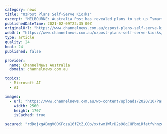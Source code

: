 ```yaml
---
category: news
title: "OzPost Plans Self-Serve Kiosks"
excerpt: "MELBOURNE: Australia Post has revealed plans to set up “smart kiosks” in its shops, which will it hopes will allow customers to lodge packages themselves without needing – heaven forbid! –  staff assistance."
publishedDateTime: 2021-02-09T22:35:00Z
originalUrl: "https://www.channelnews.com.au/ozpost-plans-self-serve-kiosks/"
webUrl: "https://www.channelnews.com.au/ozpost-plans-self-serve-kiosks/"
type: article
quality: 24
heat: 24
published: false

provider:
  name: ChannelNews Australia
  domain: channelnews.com.au

topics:
  - Microsoft AI
  - AI

images:
  - url: "https://www.channelnews.com.au/wp-content/uploads/2020/10/Parcel_facility_truck-scaled.jpg"
    width: 2560
    height: 1707
    isCached: true

secured: "rdDojxgABmgV0OKFoza16fZtZiCOp/xxtwm1WlrD2s98qCHPbmiRfetfvhnzqNiQ5o32H4LFqyHxIqf1FdpbL35p0Qopeg5fmm93rb7pI9HVCkeDbUoyof352xJAd2V5FTRFXcj81fb+/IaZt4KipqP3TSQ7sI9HWlyzRtFtr4wHnZcQLF+q8pk5Jz4AtSPU8KJZxXfOZ5ww5lj9ezNOCurMHBLux5TqX6FuHPUPiYdNVLycdOkheGErx/W14o+g1smpW7zmmU+Xl7TwEhnbphS4JmquqJuN3zOT8iZp4InL5JB7sWPgFlVuik4j9THGFESx80PWDgNBP9gjIUoJ4wwop8531vAAgOWMBLbSShk=;re2ZykMBziZBRAGr7fVBRw=="
---
```


